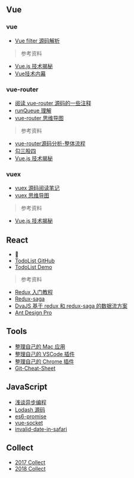 ## Vue

### vue

* [Vue filter 源码解析](https://github.com/zhanghao-zhoushan/record/issues/14)

> 参考资料

* [Vue.js 技术揭秘](https://ustbhuangyi.github.io/vue-analysis/)
* [Vue技术内幕](http://hcysun.me/vue-design/art/)

### vue-router

* [阅读 vue-router 源码的一些注释](https://github.com/zhanghao-zhoushan/vue-router/tree/dev/src)
* [runQueue 理解](https://github.com/zhanghao-zhoushan/record/issues/6)
* [vue-router 思维导图](http://pdl69gzvn.bkt.clouddn.com/router.png)

> 参考资料

* [vue-router源码分析-整体流程](https://github.com/DDFE/DDFE-blog/issues/9)
* [勾三股四](http://jiongks.name/blog/vue-code-review/)
* [Vue.js 技术揭秘](https://ustbhuangyi.github.io/vue-analysis/vue-router/)

### vuex

* [vuex 源码阅读笔记](https://github.com/zhanghao-zhoushan/record/blob/master/vue/vuex.md)
* [vuex 思维导图](http://pdl69gzvn.bkt.clouddn.com/vuex.png)

> 参考资料

* [Vue.js 技术揭秘](https://ustbhuangyi.github.io/vue-analysis/vuex/init.html)

## React

* :construction:
* [TodoList GitHub](https://github.com/zhanghao-zhoushan/react-todolist)
* [TodoList Demo](https://zhanghao-zhoushan.github.io/react-todolist/dist/index.html)

> 参考资料

* [Redux 入门教程](http://www.ruanyifeng.com/blog/2016/09/redux_tutorial_part_one_basic_usages.html)
* [Redux-saga](https://redux-saga-in-chinese.js.org/)
* [DvaJS 基于 redux 和 redux-saga 的数据流方案](https://dvajs.com/guide/)
* [Ant Design Pro](https://pro.ant.design/docs/router-and-nav)

## Tools

* [整理自己的 Mac 应用](https://github.com/zhanghao-zhoushan/record/issues/2)
* [整理自己的 VSCode 插件](https://github.com/zhanghao-zhoushan/record/issues/3)
* [整理自己的 Chrome 插件](https://github.com/zhanghao-zhoushan/record/issues/1)
* [Git-Cheat-Sheet](https://github.com/zhanghao-zhoushan/record/issues/12)

## JavaScript

* [浅谈异步编程](https://github.com/zhanghao-zhoushan/record/issues/11)
* [Lodash 源码](https://github.com/zhanghao-zhoushan/record/blob/master/sailor/lodash/README.md)
* [es6-promise]()
* [vue-socket]()
* [invalid-date-in-safari](https://stackoverflow.com/questions/4310953/invalid-date-in-safari)

## Collect

* [2017 Collect](https://github.com/zhanghao-zhoushan/record/blob/master/sailor/2017.md)
* [2018 Collect](https://github.com/zhanghao-zhoushan/record/blob/master/sailor/2018.md)
